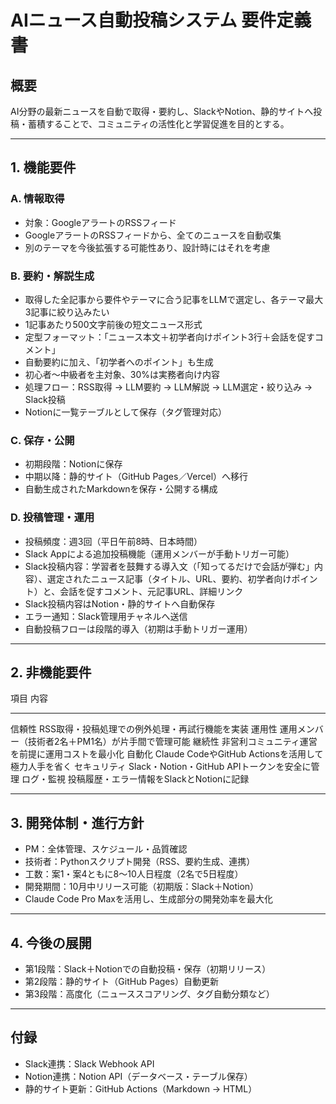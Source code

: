 # AIニュース自動投稿システム 要件定義書

## 概要

AI分野の最新ニュースを自動で取得・要約し、SlackやNotion、静的サイトへ投稿・蓄積することで、コミュニティの活性化と学習促進を目的とする。

------------------------------------------------------------------------

## 1. 機能要件

### A. 情報取得

-   対象：GoogleアラートのRSSフィード
-   GoogleアラートのRSSフィードから、全てのニュースを自動収集
-   別のテーマを今後拡張する可能性あり、設計時にはそれを考慮

### B. 要約・解説生成

-   取得した全記事から要件やテーマに合う記事をLLMで選定し、各テーマ最大3記事に絞り込みたい
-   1記事あたり500文字前後の短文ニュース形式
-   定型フォーマット：「ニュース本文＋初学者向けポイント3行＋会話を促すコメント」
-   自動要約に加え、「初学者へのポイント」も生成
-   初心者〜中級者を主対象、30%は実務者向け内容
-   処理フロー：RSS取得 → LLM要約 → LLM解説 → LLM選定・絞り込み → Slack投稿
-   Notionに一覧テーブルとして保存（タグ管理対応）

### C. 保存・公開

-   初期段階：Notionに保存
-   中期以降：静的サイト（GitHub Pages／Vercel）へ移行
-   自動生成されたMarkdownを保存・公開する構成

### D. 投稿管理・運用

-   投稿頻度：週3回（平日午前8時、日本時間）
-   Slack Appによる追加投稿機能（運用メンバーが手動トリガー可能）
- Slack投稿内容：学習者を鼓舞する導入文（「知ってるだけで会話が弾む」内容）、選定されたニュース記事（タイトル、URL、要約、初学者向けポイント）と、会話を促すコメント、元記事URL、詳細リンク
-   Slack投稿内容はNotion・静的サイトへ自動保存
-   エラー通知：Slack管理用チャネルへ送信
-   自動投稿フローは段階的導入（初期は手動トリガー運用）

------------------------------------------------------------------------

## 2. 非機能要件

  項目           内容
  -------------- -----------------------------------------------------
  信頼性         RSS取得・投稿処理での例外処理・再試行機能を実装
  運用性         運用メンバー（技術者2名＋PM1名）が片手間で管理可能
  継続性         非営利コミュニティ運営を前提に運用コストを最小化
  自動化         Claude CodeやGitHub Actionsを活用して極力人手を省く
  セキュリティ   Slack・Notion・GitHub APIトークンを安全に管理
  ログ・監視     投稿履歴・エラー情報をSlackとNotionに記録

------------------------------------------------------------------------

## 3. 開発体制・進行方針

-   PM：全体管理、スケジュール・品質確認
-   技術者：Pythonスクリプト開発（RSS、要約生成、連携）
-   工数：案1・案4ともに8〜10人日程度（2名で5日程度）
-   開発期間：10月中リリース可能（初期版：Slack＋Notion）
-   Claude Code Pro Maxを活用し、生成部分の開発効率を最大化

------------------------------------------------------------------------

## 4. 今後の展開

-   第1段階：Slack＋Notionでの自動投稿・保存（初期リリース）
-   第2段階：静的サイト（GitHub Pages）自動更新
-   第3段階：高度化（ニューススコアリング、タグ自動分類など）

------------------------------------------------------------------------

## 付録

-   Slack連携：Slack Webhook API
-   Notion連携：Notion API（データベース・テーブル保存）
-   静的サイト更新：GitHub Actions（Markdown → HTML）
